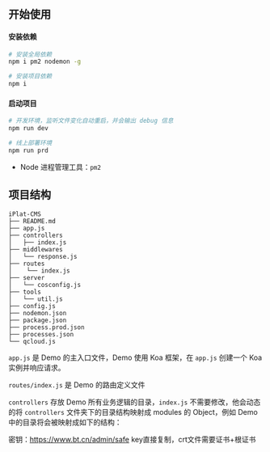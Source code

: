 ## 开始使用

#### 安装依赖

```bash
# 安装全局依赖
npm i pm2 nodemon -g

# 安装项目依赖
npm i
```

#### 启动项目

```bash
# 开发环境，监听文件变化自动重启，并会输出 debug 信息
npm run dev

# 线上部署环境
npm run prd
```

- Node 进程管理工具：`pm2`

## 项目结构

```
iPlat-CMS
├── README.md
├── app.js
├── controllers
│   ├── index.js
├── middlewares
│   └── response.js
├── routes
│    └── index.js
├── server
│   └── cosconfig.js
├── tools
│   └── util.js
├── config.js
├── nodemon.json
├── package.json
├── process.prod.json
├── processes.json
└── qcloud.js
```
`app.js` 是 Demo 的主入口文件，Demo 使用 Koa 框架，在 `app.js` 创建一个 Koa 实例并响应请求。

`routes/index.js` 是 Demo 的路由定义文件

`controllers` 存放 Demo 所有业务逻辑的目录，`index.js` 不需要修改，他会动态的将 `controllers` 文件夹下的目录结构映射成 modules 的 Object，例如 Demo 中的目录将会被映射成如下的结构：

密钥：https://www.bt.cn/admin/safe
key直接复制，crt文件需要证书+根证书